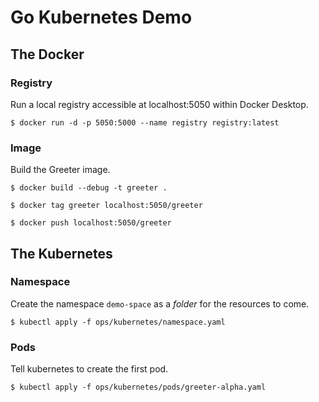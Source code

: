 # Go Kubernetes Demo

## The Docker

### Registry

Run a local registry accessible at localhost:5050 within Docker Desktop.

    $ docker run -d -p 5050:5000 --name registry registry:latest

### Image

Build the Greeter image.

    $ docker build --debug -t greeter .

    $ docker tag greeter localhost:5050/greeter

    $ docker push localhost:5050/greeter

## The Kubernetes

### Namespace

Create the namespace `demo-space` as a _folder_ for the resources to come.

    $ kubectl apply -f ops/kubernetes/namespace.yaml



### Pods

Tell kubernetes to create the first pod.

    $ kubectl apply -f ops/kubernetes/pods/greeter-alpha.yaml
